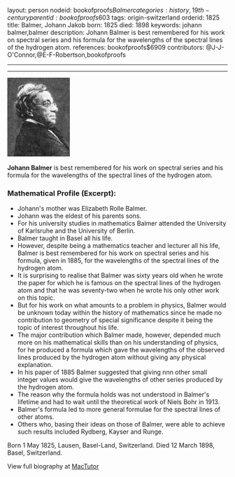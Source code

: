 layout: person
nodeid: bookofproofs$Balmer
categories: history,19th-century
parentid: bookofproofs$603
tags: origin-switzerland
orderid: 1825
title: Balmer, Johann Jakob
born: 1825
died: 1898
keywords: johann balmer,balmer
description: Johann Balmer is best remembered for his work on spectral series and his formula for the wavelengths of the spectral lines of the hydrogen atom.
references: bookofproofs$6909
contributors: @J-J-O'Connor,@E-F-Robertson,bookofproofs

---



---

![Balmer.jpg](https://github.com/bookofproofs/bookofproofs.github.io/blob/main/_sources/_assets/images/portraits/Balmer.jpg?raw=true)

**Johann Balmer** is best remembered for his work on spectral series and his formula for the wavelengths of the spectral lines of the hydrogen atom.

### Mathematical Profile (Excerpt):
* Johann's mother was Elizabeth Rolle Balmer.
* Johann was the eldest of his parents sons.
* For his university studies in mathematics Balmer attended the University of Karlsruhe and the University of Berlin.
* Balmer taught in Basel all his life.
* However, despite being a mathematics teacher and lecturer all his life, Balmer is best remembered for his work on spectral series and his formula, given in 1885, for the wavelengths of the spectral lines of the hydrogen atom.
* It is surprising to realise that Balmer was sixty years old when he wrote the paper for which he is famous on the spectral lines of the hydrogen atom and that he was seventy-two when he wrote his only other work on this topic.
* But for his work on what amounts to a problem in physics, Balmer would be unknown today within the history of mathematics since he made no contribution to geometry of special significance despite it being the topic of interest throughout his life.
* The major contribution which Balmer made, however, depended much more on his mathematical skills than on his understanding of physics, for he produced a formula which gave the wavelengths of the observed lines produced by the hydrogen atom without giving any physical explanation.
* In his paper of 1885 Balmer suggested that giving nnn other small integer values would give the wavelengths of other series produced by the hydrogen atom.
* The reason why the formula holds was not understood in Balmer's lifetime and had to wait until the theoretical work of Niels Bohr in 1913.
* Balmer's formula led to more general formulae for the spectral lines of other atoms.
* Others who, basing their ideas on those of Balmer, were able to achieve such results included Rydberg, Kayser and Runge.

Born 1 May 1825, Lausen, Basel-Land, Switzerland. Died 12 March 1898, Basel, Switzerland.

View full biography at [MacTutor](https://mathshistory.st-andrews.ac.uk/Biographies/Balmer/)
